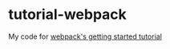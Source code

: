 # tutorial-webpack
My code for [webpack's getting started tutorial](https://webpack.github.io/docs/tutorials/getting-started/)
